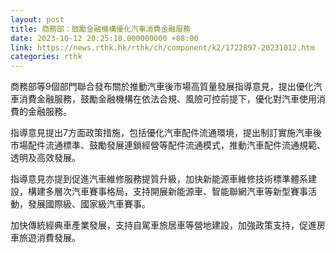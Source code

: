 ```yaml
---
layout: post
title: 商務部：鼓勵金融機構優化汽車消費金融服務
date: 2023-10-12 20:25:18.000000000 +08:00
link: https://news.rthk.hk/rthk/ch/component/k2/1722897-20231012.htm
categories: rthk
---
```


商務部等9個部門聯合發布關於推動汽車後市場高質量發展指導意見，提出優化汽車消費金融服務，鼓勵金融機構在依法合規、風險可控前提下，優化對汽車使用消費的金融服務。

指導意見提出7方面政策措施，包括優化汽車配件流通環境，提出制訂實施汽車後市場配件流通標準、鼓勵發展連鎖經營等配件流通模式，推動汽車配件流通規範、透明及高效發展。

指導意見亦提到促進汽車維修服務提質升級，加快新能源車維修技術標準體系建設，構建多層次汽車賽事格局，支持開展新能源車、智能聯網汽車等新型賽事活動，發展國際級、國家級汽車賽事。

加快傳統經典車產業發展，支持自駕車旅居車等營地建設，加強政策支持，促進房車旅遊消費發展。
